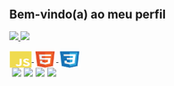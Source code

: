 ## Bem-vindo(a) ao meu perfil

 <div>
   <a href="https://github.com/PaoZin666">
   <img height="180em" src="https://github-readme-stats.vercel.app/api?username=PaoZin666&show_icons=true&theme=tokyonight&include_all_commits=true&count_private=true"/>
   <img height="180em" src="https://github-readme-stats.vercel.app/api/top-langs/?username=PaoZin666&layout=compact&langs_count=6&theme=tokyonight"/>
</div>

   
<div style="display: inline_block"><br>
  <img align="center" alt="Js" height="30" width="40" src="https://raw.githubusercontent.com/devicons/devicon/master/icons/javascript/javascript-plain.svg">
  <img align="center" alt="HTML" height="30" width="40" src="https://raw.githubusercontent.com/devicons/devicon/master/icons/html5/html5-original.svg">
  <img align="center" alt="CSS" height="30" width="40" src="https://raw.githubusercontent.com/devicons/devicon/master/icons/css3/css3-original.svg">
</div>
 
<div style="display: flex; gap: 5px;">
  <a href = "mailto:ronald.conceicao15@aluno.enova.educacao.ba.gov.br"><img src="https://img.shields.io/badge/-Gmail-%23333?style=for-the-badge&logo=gmail&logoColor=white" target="_blank"></a>
  <a href="https://www.linkedin.com/in/RonaldGabriel" target="_blank"><img src="https://img.shields.io/badge/-LinkedIn-%230077B5?style=for-the-badge&logo=linkedin&logoColor=white" target="_blank"></a>
  <a href="https://paozin666.github.io/projeto-mario/" target="_blank"><img src="https://img.shields.io/badge/github%20pages-121013?style=for-the-badge&logo=github&logoColor=white" target="_blank"></a>
  <a href="https://paozin666.github.io/berserk-v2/" target="_blank"><img src="https://img.shields.io/badge/github%20pages-121013?style=for-the-badge&logo=github&logoColor=white" target="_blank"></a>
</div>
